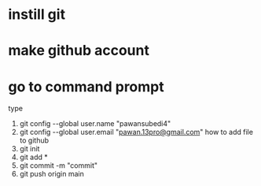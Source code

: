 # instill git 
# make github account
# go to command prompt  
type
1. git config --global user.name "pawansubedi4"
2. git config --global user.email "pawan.13pro@gmail.com"
how to add file to github
1. git init
2. git add *
3. git commit -m "commit"
4. git push origin main

